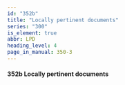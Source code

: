 ```yaml
---
id: "352b"
title: "Locally pertinent documents"
series: "300"
is_element: true
abbr: LPD
heading_level: 4
page_in_manual: 350-3
---
```


#### 352b Locally pertinent documents